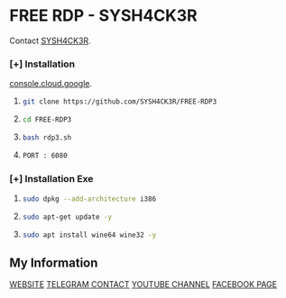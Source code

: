 # FREE RDP - SYSH4CK3R


Contact [SYSH4CK3R](https://t.me/SysH4ck3r).
### [+] Installation

[console.cloud.google](https://console.cloud.google.com/).
1. ```bash
   git clone https://github.com/SYSH4CK3R/FREE-RDP3
   ```
2. ```bash
   cd FREE-RDP3
   ```
3. ```bash
   bash rdp3.sh
   ```
4. ```bash
   PORT : 6080
   ```
### [+] Installation Exe

1. ```bash
   sudo dpkg --add-architecture i386
   ```
2. ```bash
   sudo apt-get update -y
   ```
3. ```bash
   sudo apt install wine64 wine32 -y
   ```

   
## My Information

[WEBSITE](http://www.sysh4ck3r.giize.com/)
[TELEGRAM CONTACT](https://t.me/SysH4ck3r)
[YOUTUBE CHANNEL](https://www.youtube.com/@SYSH4CK3R)
[FACEBOOK PAGE](https://www.facebook.com/SYSH4CK3R/)
